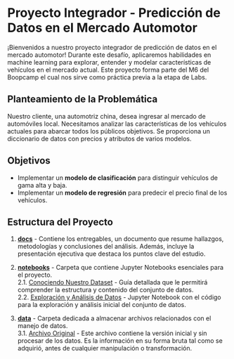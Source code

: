 # Proyecto Integrador - Predicción de Datos en el Mercado Automotor

¡Bienvenidos a nuestro proyecto integrador de predicción de datos en el mercado automotor! Durante este desafío, aplicaremos habilidades en machine learning para explorar, entender y modelar características de vehículos en el mercado actual. Este proyecto forma parte del M6 del Boopcamp el cual nos sirve como práctica previa a la etapa de Labs.

## Planteamiento de la Problemática
Nuestro cliente, una automotriz china, desea ingresar al mercado de automóviles local. Necesitamos analizar las características de los vehículos actuales para abarcar todos los públicos objetivos. Se proporciona un diccionario de datos con precios y atributos de varios modelos.

## Objetivos
- Implementar un **modelo de clasificación** para distinguir vehículos de gama alta y baja.<br />
- Implementar un **modelo de regresión** para predecir el precio final de los vehículos.

## Estructura del Proyecto
1. [**docs**](docs/) - Contiene los entregables, un documento que resume hallazgos, metodologías y conclusiones del análisis. Además, incluye la presentación ejecutiva que destaca los puntos clave del estudio.<br />

2. [**notebooks**](notebooks/) - Carpeta que contiene Jupyter Notebooks esenciales para el proyecto.<br />
2.1. [Conociendo Nuestro Dataset](notebooks/diccionario-datos.ipynb) - Guía detallada que le permitirá comprender la estructura y contenido del conjunto de datos.<br />
2.2. [Exploración y Análisis de Datos](notebooks/exploración-y-análisis-de-datos.ipynb) - Jupyter Notebook con el código para la exploración y análisis inicial del conjunto de datos.<br />

3. [**data**](data/) - Carpeta dedicada a almacenar archivos relacionados con el manejo de datos.<br />
3.1. [Archivo Original](data/original_dataset.csv) - Este archivo contiene la versión inicial y sin procesar de los datos. Es la información en su forma bruta tal como se adquirió, antes de cualquier manipulación o transformación.<br />
<br />


